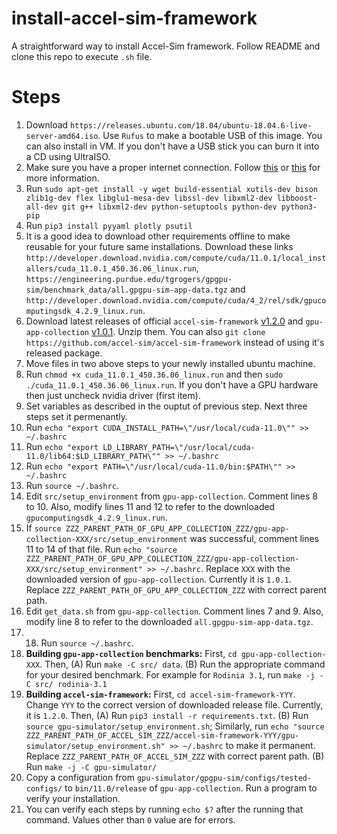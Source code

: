 # install-accel-sim-framework
A straightforward way to install Accel-Sim framework. Follow README and clone this repo to execute `.sh` file.

# Steps
1) Download `https://releases.ubuntu.com/18.04/ubuntu-18.04.6-live-server-amd64.iso`. Use `Rufus` to make a bootable USB of this image. You can also install in VM. If you don't have a USB stick you can burn it into a CD using UltraISO.
2) Make sure you have a proper internet connection. Follow [this](https://www.makeuseof.com/connect-to-wifi-with-nmcli/) or [this](https://www.makeuseof.com/connect-to-wifi-network-on-ubuntu-server/) for more information.
3) Run `sudo apt-get install -y wget build-essential xutils-dev bison zlib1g-dev flex libglu1-mesa-dev libssl-dev libxml2-dev libboost-all-dev git g++ libxml2-dev python-setuptools python-dev python3-pip`
4) Run `pip3 install pyyaml plotly psutil`
5) It is a good idea to download other requirements offline to make reusable for your future same installations. Download these links `http://developer.download.nvidia.com/compute/cuda/11.0.1/local_installers/cuda_11.0.1_450.36.06_linux.run`, `https://engineering.purdue.edu/tgrogers/gpgpu-sim/benchmark_data/all.gpgpu-sim-app-data.tgz` and `http://developer.download.nvidia.com/compute/cuda/4_2/rel/sdk/gpucomputingsdk_4.2.9_linux.run`.
6) Download latest releases of official `accel-sim-framework` [v1.2.0](https://github.com/accel-sim/accel-sim-framework/archive/refs/tags/v1.2.0.zip) and `gpu-app-collection` [v1.0.1](https://github.com/accel-sim/gpu-app-collection/releases). Unzip them. You can also `git clone https://github.com/accel-sim/accel-sim-framework` instead of using it's released package.
7) Move files in two above steps to your newly installed ubuntu machine.
8) Run `chmod +x cuda_11.0.1_450.36.06_linux.run` and then `sudo ./cuda_11.0.1_450.36.06_linux.run`. If you don't have a GPU hardware then just uncheck nvidia driver (first item).
9) Set variables as described in the ouptut of previous step. Next three steps set it permenantly.
10) Run `echo "export CUDA_INSTALL_PATH=\"/usr/local/cuda-11.0\"" >> ~/.bashrc`
11) Run `echo "export LD_LIBRARY_PATH=\"/usr/local/cuda-11.0/lib64:$LD_LIBRARY_PATH\"" >> ~/.bashrc`
12) Run `echo "export PATH=\"/usr/local/cuda-11.0/bin:$PATH\"" >> ~/.bashrc`
13) Run `source ~/.bashrc`.
14) Edit `src/setup_environment` from `gpu-app-collection`. Comment lines 8 to 10. Also, modify lines 11 and 12 to refer to the downloaded `gpucomputingsdk_4.2.9_linux.run`.
15) If `source ZZZ_PARENT_PATH_OF_GPU_APP_COLLECTION_ZZZ/gpu-app-collection-XXX/src/setup_environment` was successful, comment lines 11 to 14 of that file. Run `echo "source ZZZ_PARENT_PATH_OF_GPU_APP_COLLECTION_ZZZ/gpu-app-collection-XXX/src/setup_environment" >> ~/.bashrc`. Replace `XXX` with the downloaded version of `gpu-app-collection`. Currently it is `1.0.1`. Replace `ZZZ_PARENT_PATH_OF_GPU_APP_COLLECTION_ZZZ` with correct parent path.
16) Edit `get_data.sh` from `gpu-app-collection`. Comment lines 7 and 9. Also, modify line 8 to refer to the downloaded `all.gpgpu-sim-app-data.tgz`.
17) 18) Run `source ~/.bashrc`.
18) **Building `gpu-app-collection` benchmarks:** First, `cd gpu-app-collection-XXX`. Then, (A) Run `make -C src/ data`. (B) Run the appropriate command for your desired benchmark. For example for `Rodinia 3.1`, run `make -j -C src/ rodinia-3.1`
19) **Building `accel-sim-framework`:** First, `cd accel-sim-framework-YYY`. Change `YYY` to the correct version of downloaded release file. Currently, it is `1.2.0`. Then, (A) Run `pip3 install -r requirements.txt`. (B) Run `source gpu-simulator/setup_environment.sh`; Similarly, run `echo "source ZZZ_PARENT_PATH_OF_ACCEL_SIM_ZZZ/accel-sim-framework-YYY/gpu-simulator/setup_environment.sh" >> ~/.bashrc` to make it permanent. Replace `ZZZ_PARENT_PATH_OF_ACCEL_SIM_ZZZ` with correct parent path. (B) Run `make -j -C gpu-simulator/`
20) Copy a configuration from `gpu-simulator/gpgpu-sim/configs/tested-configs/` to `bin/11.0/release` of `gpu-app-collection`. Run a program to verify your installation.
21) You can verify each steps by running `echo $?` after the running that command. Values other than `0` value are for errors.
